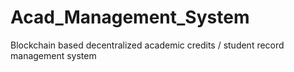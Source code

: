# Acad_Management_System
Blockchain based decentralized academic credits / student record management system
